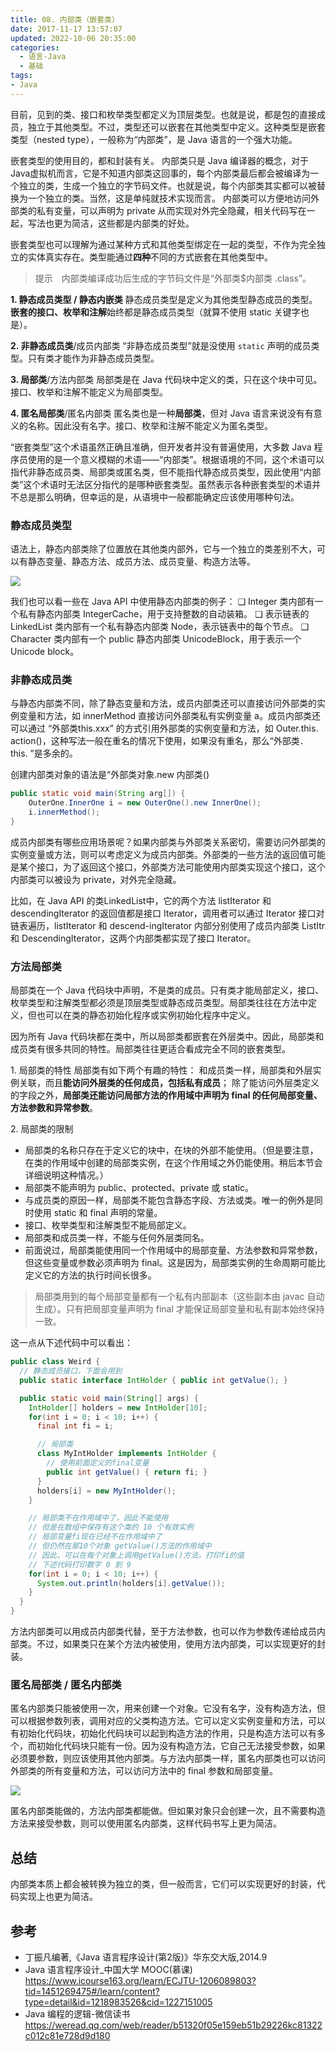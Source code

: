 ```yaml
---
title: 08. 内部类（嵌套类）
date: 2017-11-17 13:57:07
updated: 2022-10-06 20:35:00
categories:
  - 语言-Java
  - 基础
tags:
- Java
---
```


目前，见到的类、接口和枚举类型都定义为顶层类型。也就是说，都是包的直接成员，独立于其他类型。不过，类型还可以嵌套在其他类型中定义。这种类型是嵌套类型（nested type），一般称为“内部类”，是 Java 语言的一个强大功能。

嵌套类型的使用目的，都和封装有关。
内部类只是 Java 编译器的概念，对于Java虚拟机而言，它是不知道内部类这回事的，每个内部类最后都会被编译为一个独立的类，生成一个独立的字节码文件。也就是说，每个内部类其实都可以被替换为一个独立的类。当然，这是单纯就技术实现而言。
内部类可以方便地访问外部类的私有变量，可以声明为 private 从而实现对外完全隐藏，相关代码写在一起，写法也更为简洁，这些都是内部类的好处。

嵌套类型也可以理解为通过某种方式和其他类型绑定在一起的类型，不作为完全独立的实体真实存在。类型能通过**四种**不同的方式嵌套在其他类型中。
> 提示　内部类编译成功后生成的字节码文件是“外部类$内部类 .class”。

**1. 静态成员类型 / 静态内嵌类**
静态成员类型是定义为其他类型静态成员的类型。**嵌套的接口、枚举和注解**始终都是静态成员类型（就算不使用 static 关键字也是）。

**2. 非静态成员类**/成员内部类
“非静态成员类型”就是没使用 `static` 声明的成员类型。只有类才能作为非静态成员类型。

**3. 局部类**/方法内部类
局部类是在 Java 代码块中定义的类，只在这个块中可见。接口、枚举和注解不能定义为局部类型。

**4. 匿名局部类**/匿名内部类
匿名类也是一种**局部类**，但对 Java 语言来说没有有意义的名称。因此没有名字。接口、枚举和注解不能定义为匿名类型。

“嵌套类型”这个术语虽然正确且准确，但开发者并没有普遍使用，大多数 Java 程序员使用的是一个意义模糊的术语——“内部类”。根据语境的不同，这个术语可以指代非静态成员类、局部类或匿名类，但不能指代静态成员类型，因此使用“内部类”这个术语时无法区分指代的是哪种嵌套类型。虽然表示各种嵌套类型的术语并不总是那么明确，但幸运的是，从语境中一般都能确定应该使用哪种句法。

### 静态成员类型

语法上，静态内部类除了位置放在其他类内部外，它与一个独立的类差别不大，可以有静态变量、静态方法、成员方法、成员变量、构造方法等。

![](https://upload-images.jianshu.io/upload_images/1662509-42d80ffba920fbcf.png?imageMogr2/auto-orient/strip%7CimageView2/2/w/1240)

我们也可以看一些在 Java API 中使用静态内部类的例子：
❑ Integer 类内部有一个私有静态内部类 IntegerCache，用于支持整数的自动装箱。
❑ 表示链表的 LinkedList 类内部有一个私有静态内部类 Node，表示链表中的每个节点。
❑ Character 类内部有一个 public 静态内部类 UnicodeBlock，用于表示一个 Unicode block。

### 非静态成员类

与静态内部类不同，除了静态变量和方法，成员内部类还可以直接访问外部类的实例变量和方法，如 innerMethod 直接访问外部类私有实例变量 a。成员内部类还可以通过 “外部类this.xxx” 的方式引用外部类的实例变量和方法，如 Outer.this. action()，这种写法一般在重名的情况下使用，如果没有重名，那么“外部类．this. ”是多余的。

创建内部类对象的语法是“外部类对象.new 内部类()

```java
public static void main(String arg[]) {
    OuterOne.InnerOne i = new OuterOne().new InnerOne();
    i.innerMethod();
}
```

成员内部类有哪些应用场景呢？如果内部类与外部类关系密切，需要访问外部类的实例变量或方法，则可以考虑定义为成员内部类。外部类的一些方法的返回值可能是某个接口，为了返回这个接口，外部类方法可能使用内部类实现这个接口，这个内部类可以被设为 private，对外完全隐藏。

比如，在 Java API 的类LinkedList中，它的两个方法 listIterator 和 descendingIterator 的返回值都是接口 Iterator，调用者可以通过 Iterator 接口对链表遍历，listIterator 和 descend-ingIterator 内部分别使用了成员内部类 ListItr 和 DescendingIterator，这两个内部类都实现了接口 Iterator。

### 方法局部类

局部类在一个 Java 代码块中声明，不是类的成员。只有类才能局部定义，接口、枚举类型和注解类型都必须是顶层类型或静态成员类型。局部类往往在方法中定义，但也可以在类的静态初始化程序或实例初始化程序中定义。

因为所有 Java 代码块都在类中，所以局部类都嵌套在外层类中。因此，局部类和成员类有很多共同的特性。局部类往往更适合看成完全不同的嵌套类型。

1\. 局部类的特性
局部类有如下两个有趣的特性：
和成员类一样，局部类和外层实例关联，而且**能访问外层类的任何成员，包括私有成员**；
除了能访问外层类定义的字段之外，**局部类还能访问局部方法的作用域中声明为 final 的任何局部变量、方法参数和异常参数**。

2\. 局部类的限制

* 局部类的名称只存在于定义它的块中，在块的外部不能使用。（但是要注意，在类的作用域中创建的局部类实例，在这个作用域之外仍能使用。稍后本节会详细说明这种情况。）
* 局部类不能声明为 public、protected、private 或 static。
* 与成员类的原因一样，局部类不能包含静态字段、方法或类。唯一的例外是同时使用 static 和 final 声明的常量。
* 接口、枚举类型和注解类型不能局部定义。
* 局部类和成员类一样，不能与任何外层类同名。
* 前面说过，局部类能使用同一个作用域中的局部变量、方法参数和异常参数，但这些变量或参数必须声明为 final。这是因为，局部类实例的生命周期可能比定义它的方法的执行时间长很多。

> 局部类用到的每个局部变量都有一个私有内部副本（这些副本由 javac 自动生成）。只有把局部变量声明为 final 才能保证局部变量和私有副本始终保持一致。

这一点从下述代码中可以看出：

```java
public class Weird {
  // 静态成员接口，下面会用到
  public static interface IntHolder { public int getValue(); }

  public static void main(String[] args) {
    IntHolder[] holders = new IntHolder[10];
    for(int i = 0; i < 10; i++) {
      final int fi = i;

      // 局部类
      class MyIntHolder implements IntHolder {
        // 使用前面定义的final变量
        public int getValue() { return fi; }
      }
      holders[i] = new MyIntHolder();
    }

    // 局部类不在作用域中了，因此不能使用
    // 但是在数组中保存有这个类的 10 个有效实例
    // 局部变量fi现在已经不在作用域中了
    // 但仍然在那10个对象 getValue()方法的作用域中
    // 因此，可以在每个对象上调用getValue()方法，打印fi的值
    // 下述代码打印数字 0 到 9
    for(int i = 0; i < 10; i++) {
      System.out.println(holders[i].getValue());
    }
  }
}
```

方法内部类可以用成员内部类代替，至于方法参数，也可以作为参数传递给成员内部类。不过，如果类只在某个方法内被使用，使用方法内部类，可以实现更好的封装。

### 匿名局部类 / 匿名内部类

匿名内部类只能被使用一次，用来创建一个对象。它没有名字，没有构造方法，但可以根据参数列表，调用对应的父类构造方法。它可以定义实例变量和方法，可以有初始化代码块，初始化代码块可以起到构造方法的作用，只是构造方法可以有多个，而初始化代码块只能有一份。因为没有构造方法，它自己无法接受参数，如果必须要参数，则应该使用其他内部类。与方法内部类一样，匿名内部类也可以访问外部类的所有变量和方法，可以访问方法中的 final 参数和局部变量。

![](https://upload-images.jianshu.io/upload_images/1662509-e48f0b5ff631db30.png?imageMogr2/auto-orient/strip%7CimageView2/2/w/1240)

匿名内部类能做的，方法内部类都能做。但如果对象只会创建一次，且不需要构造方法来接受参数，则可以使用匿名内部类，这样代码书写上更为简洁。

## 总结

内部类本质上都会被转换为独立的类，但一般而言，它们可以实现更好的封装，代码实现上也更为简洁。

## 参考

* 丁振凡编著,《Java 语言程序设计(第2版)》华东交大版,2014.9
* Java 语言程序设计_中国大学 MOOC(慕课)
<https://www.icourse163.org/learn/ECJTU-1206089803?tid=1451269475#/learn/content?type=detail&id=1218983526&cid=1227151005>
* Java 编程的逻辑-微信读书
<https://weread.qq.com/web/reader/b51320f05e159eb51b29226kc81322c012c81e728d9d180>
